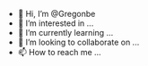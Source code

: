 - 👋 Hi, I’m @Gregonbe
- 👀 I’m interested in ...
- 🌱 I’m currently learning ...
- 💞️ I’m looking to collaborate on ...
- 📫 How to reach me ...

<!---
Gregonbe/Gregonbe is a ✨ special ✨ repository because its `README.md` (this file) appears on your GitHub profile.
You can click the Preview link to take a look at your changes.
--->
